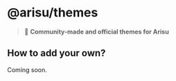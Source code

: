 # @arisu/themes
> :scroll: **Community-made and official themes for Arisu**

## How to add your own?
Coming soon.
